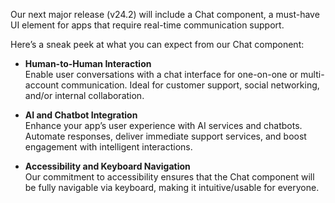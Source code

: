 Our next major release (v24.2) will include a Chat component, a must-have UI element for apps that require real-time communication support.

<!--split-->

Here’s a sneak peek at what you can expect from our Chat component: 

- **Human-to-Human Interaction**\
Enable user conversations with a chat interface for one-on-one or multi-account communication. Ideal for customer support, social networking, and/or internal collaboration.

- **AI and Chatbot Integration**\
Enhance your app’s user experience with AI services and chatbots. Automate responses, deliver immediate support services, and boost engagement with intelligent interactions.

- **Accessibility and Keyboard Navigation**\
Our commitment to accessibility ensures that the Chat component will be fully navigable via keyboard, making it intuitive/usable for everyone.
